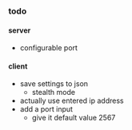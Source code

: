 ### todo

#### server
* configurable port

#### client
* save settings to json
  * stealth mode
* actually use entered ip address
* add a port input
  * give it default value 2567